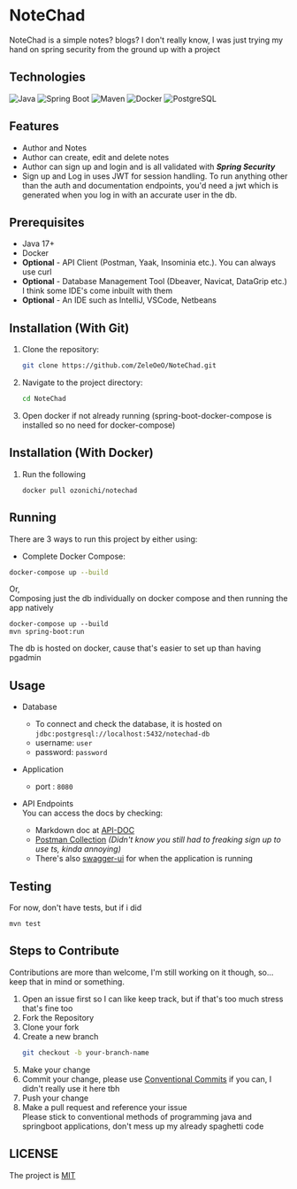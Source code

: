 # NoteChad
NoteChad is a simple notes? blogs? I don't really know, I was just trying my hand on spring security from the ground up with a project

## Technologies

![Java](https://img.shields.io/badge/Java-17%2B-orange?logo=openjdk&logoColor=white)
![Spring Boot](https://img.shields.io/badge/Spring%20Boot-3.1-green?logo=springboot&logoColor=white)
![Maven](https://img.shields.io/badge/Maven-3.6%2B-blue?logo=apachemaven&logoColor=white)
![Docker](https://img.shields.io/badge/Docker-Containerized-blue?logo=docker&logoColor=white)
![PostgreSQL](https://img.shields.io/badge/PostgreSQL-15%2B-blue?logo=postgresql&logoColor=white)


## Features
- Author and Notes
- Author can create, edit and delete notes
- Author can sign up and login and is all validated with _**Spring Security**_
- Sign up and Log in uses JWT for session handling. To run anything other than the auth and documentation endpoints, you'd need a jwt which is generated when you log in with an accurate user in the db.

## Prerequisites

- Java 17+
- Docker
- **Optional** - API Client (Postman, Yaak, Insominia etc.). You can always use curl
- **Optional** - Database Management Tool (Dbeaver, Navicat, DataGrip etc.) I think some IDE's come inbuilt with them
- **Optional** - An IDE such as IntelliJ, VSCode, Netbeans

## Installation (With Git)

1. Clone the repository:
   ```bash
   git clone https://github.com/ZeleOeO/NoteChad.git
   ```
2. Navigate to the project directory:
   ```bash
   cd NoteChad
   ```   
3. Open docker if not already running (spring-boot-docker-compose is installed so no need for docker-compose)

## Installation (With Docker)
1. Run the following
    ```shell
   docker pull ozonichi/notechad
   ```


## Running
There are 3 ways to run this project by either using:
<br>
- Complete Docker Compose:
```bash
docker-compose up --build
```
Or,
<br>
Composing just the db individually on docker compose and then running the app natively
```shell
docker-compose up --build
mvn spring-boot:run
```

The db is hosted on docker, cause that's easier to set up than having pgadmin

## Usage

- Database
    - To connect and check the database, it is hosted on `jdbc:postgresql://localhost:5432/notechad-db`
    - username: `user`
    - password: `password`


- Application
    - port : `8080`


- API Endpoints
  <br>
  You can access the docs by checking:
    - Markdown doc at [API-DOC](docs/API-DOCS.md)
    - [Postman Collection](docs/NoteChad.postman_collection.json) _(Didn't know you still had to freaking sign up to use
      ts, kinda annoying)_
    - There's also [swagger-ui](http://localhost:8080/swagger-ui/index.html/) for when the application is running

## Testing

For now, don't have tests, but if i did

```shell
mvn test
```

## Steps to Contribute

Contributions are more than welcome, I'm still working on it though, so... keep that in mind or something.

1. Open an issue first so I can like keep track, but if that's too much stress that's fine too
2. Fork the Repository
3. Clone your fork
4. Create a new branch
   ```bash
   git checkout -b your-branch-name
   ```
5. Make your change
6. Commit your change, please
   use [Conventional Commits](https://gist.github.com/qoomon/5dfcdf8eec66a051ecd85625518cfd13) if you can, I didn't
   really use it here tbh
7. Push your change
8. Make a pull request and reference your issue <br>
   Please stick to conventional methods of programming java and springboot applications, don't mess up my already
   spaghetti code

## LICENSE

The project is [MIT](LICENSE)